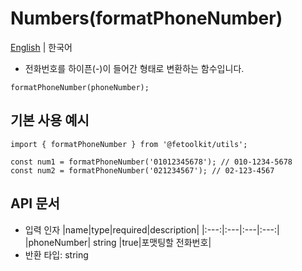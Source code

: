 # Numbers(formatPhoneNumber)

[English](./formatPhoneNumber.md) | 한국어

- 전화번호를 하이픈(-)이 들어간 형태로 변환하는 함수입니다.

```tsx
formatPhoneNumber(phoneNumber);
```

## 기본 사용 예시

```tsx
import { formatPhoneNumber } from '@fetoolkit/utils';

const num1 = formatPhoneNumber('01012345678'); // 010-1234-5678
const num2 = formatPhoneNumber('021234567'); // 02-123-4567
```

## API 문서

- 입력 인자
  |name|type|required|description|
  |:---:|:---|:---|:---:|
  |phoneNumber| string |true|포맷팅할 전화번호|
- 반환 타입: string
